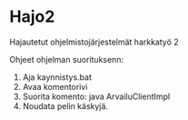# Hajo2
Hajautetut ohjelmistojärjestelmät harkkatyö 2

Ohjeet ohjelman suorituksenn:
  1. Aja kaynnistys.bat
  2. Avaa komentorivi
  3. Suorita komento: java ArvailuClientImpl
  4. Noudata pelin käskyjä.
